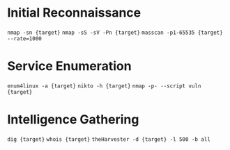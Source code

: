 # Initial Reconnaissance

`nmap -sn {target}`
`nmap -sS -sV -Pn {target}`
`masscan -p1-65535 {target} --rate=1000`

# Service Enumeration

`enum4linux -a {target}`
`nikto -h {target}`
`nmap -p- --script vuln {target}`

# Intelligence Gathering

`dig {target}`
`whois {target}`
`theHarvester -d {target} -l 500 -b all`